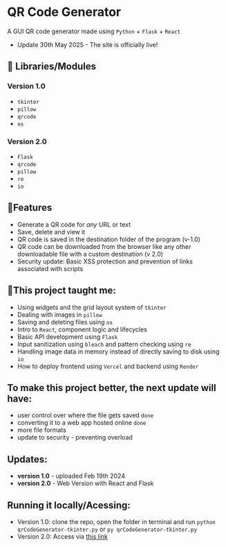 # QR Code Generator
 A GUI QR code generator made using `Python` + `Flask` + `React`
 - Update 30th May 2025 - The site is officially live!
 
 ## 📘 Libraries/Modules
  ### Version 1.0
  - `tkinter`
  - `pillow`
  - `qrcode`
  - `os`
  ### Version 2.0
  - `Flask`
  - `qrcode`
  - `pillow`
  - `re`
  - `io`

## 📃Features
 - Generate a QR code for *any* URL or text
 - Save, delete and view it
 - QR code is saved in the destination folder of the program (v-1.0)
 - QR code can be downloaded from the browser like any other downloadable file with a custom destination (v 2.0)
 - Security update: Basic XSS protection and prevention of links associated with scripts

## 🎯This project taught me:
 - Using widgets and the grid layout system of `tkinter`
 - Dealing with images in `pillow`
 - Saving and deleting files using `os`
 - Intro to `React`, component logic and lifecycles
 - Basic API development using `Flask`
 - Input sanitization using `bleach` and pattern checking using `re`
 - Handling image data in memory instead of directly saving to disk using `io`
 - How to deploy frontend using `Vercel` and backend using `Render`

## To make this project better, the next update will have:
 - user control over where the file gets saved `done`
 - converting it to a web app hosted online `done`
 - more file formats
 - update to security - preventing overload

## Updates:
 - **version 1.0** - uploaded Feb 19th 2024
 - **version 2.0** - Web Version with React and Flask

## Running it locally/Acessing:
- Version 1.0: clone the repo, open the folder in terminal and run `python qrCodeGenerator-tkinter.py` or `py qrCodeGenerator-tkinter.py`
- Version 2.0: Access via [this link](https://qr-code-generator-bay-mu.vercel.app/)
